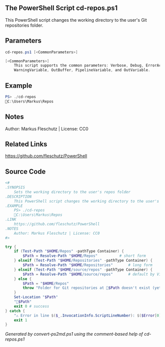 ## The PowerShell Script **cd-repos.ps1**

This PowerShell script changes the working directory to the user's Git repositories folder.

## Parameters
```powershell
cd-repos.ps1 [<CommonParameters>]

[<CommonParameters>]
    This script supports the common parameters: Verbose, Debug, ErrorAction, ErrorVariable, WarningAction, 
    WarningVariable, OutBuffer, PipelineVariable, and OutVariable.
```

## Example
```powershell
PS> ./cd-repos
📂C:\Users\Markus\Repos

```

## Notes
Author: Markus Fleschutz | License: CC0

## Related Links
https://github.com/fleschutz/PowerShell

## Source Code
```powershell
<#
.SYNOPSIS
	Sets the working directory to the user's repos folder
.DESCRIPTION
	This PowerShell script changes the working directory to the user's Git repositories folder.
.EXAMPLE
	PS> ./cd-repos
	📂C:\Users\Markus\Repos
.LINK
	https://github.com/fleschutz/PowerShell
.NOTES
	Author: Markus Fleschutz | License: CC0
#>

try {
	if (Test-Path "$HOME/Repos" -pathType Container) {
		$Path = Resolve-Path "$HOME/Repos"			# short form
	} elseif (Test-Path "$HOME/Repositories" -pathType Container) {
		$Path = Resolve-Path "$HOME/Repositories"		# long form
	} elseif (Test-Path "$HOME/source/repos" -pathType Container) {
		$Path = Resolve-Path "$HOME/source/repos"		# default by Visual Studio
	} else {
		$Path = "$HOME/Repos"
		throw "Folder for Git repositories at 📂$Path doesn't exist (yet)"
	}
	Set-Location "$Path"
	"📂$Path"
	exit 0 # success
} catch {
	"⚠️ Error in line $($_.InvocationInfo.ScriptLineNumber): $($Error[0])"
	exit 1
}
```

*Generated by convert-ps2md.ps1 using the comment-based help of cd-repos.ps1*

